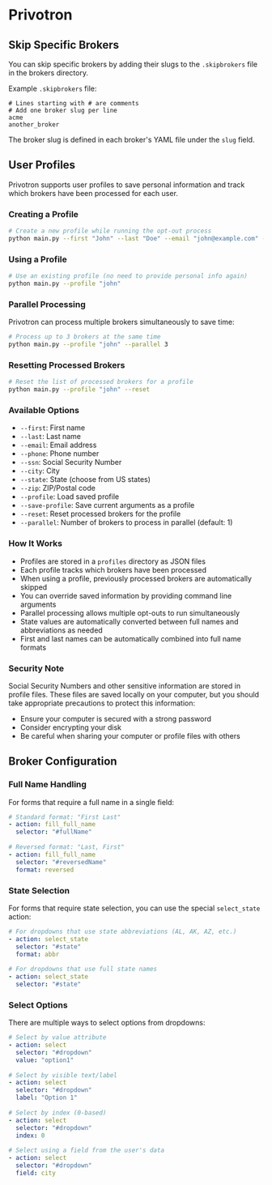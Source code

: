 # Privotron

## Skip Specific Brokers

You can skip specific brokers by adding their slugs to the `.skipbrokers` file in the brokers directory.

Example `.skipbrokers` file:
```
# Lines starting with # are comments
# Add one broker slug per line
acme
another_broker
```

The broker slug is defined in each broker's YAML file under the `slug` field.

## User Profiles

Privotron supports user profiles to save personal information and track which brokers have been processed for each user.

### Creating a Profile

```bash
# Create a new profile while running the opt-out process
python main.py --first "John" --last "Doe" --email "john@example.com" --phone "555-123-4567" --ssn "123-45-6789" --zip "12345" --save-profile "john"
```

### Using a Profile

```bash
# Use an existing profile (no need to provide personal info again)
python main.py --profile "john"
```

### Parallel Processing

Privotron can process multiple brokers simultaneously to save time:

```bash
# Process up to 3 brokers at the same time
python main.py --profile "john" --parallel 3
```

### Resetting Processed Brokers

```bash
# Reset the list of processed brokers for a profile
python main.py --profile "john" --reset
```

### Available Options

- `--first`: First name
- `--last`: Last name
- `--email`: Email address
- `--phone`: Phone number
- `--ssn`: Social Security Number
- `--city`: City
- `--state`: State (choose from US states)
- `--zip`: ZIP/Postal code
- `--profile`: Load saved profile
- `--save-profile`: Save current arguments as a profile
- `--reset`: Reset processed brokers for the profile
- `--parallel`: Number of brokers to process in parallel (default: 1)

### How It Works

- Profiles are stored in a `profiles` directory as JSON files
- Each profile tracks which brokers have been processed
- When using a profile, previously processed brokers are automatically skipped
- You can override saved information by providing command line arguments
- Parallel processing allows multiple opt-outs to run simultaneously
- State values are automatically converted between full names and abbreviations as needed
- First and last names can be automatically combined into full name formats

### Security Note

Social Security Numbers and other sensitive information are stored in profile files. 
These files are saved locally on your computer, but you should take appropriate 
precautions to protect this information:

- Ensure your computer is secured with a strong password
- Consider encrypting your disk
- Be careful when sharing your computer or profile files with others

## Broker Configuration

### Full Name Handling

For forms that require a full name in a single field:

```yaml
# Standard format: "First Last"
- action: fill_full_name
  selector: "#fullName"
  
# Reversed format: "Last, First"
- action: fill_full_name
  selector: "#reversedName"
  format: reversed
```

### State Selection

For forms that require state selection, you can use the special `select_state` action:

```yaml
# For dropdowns that use state abbreviations (AL, AK, AZ, etc.)
- action: select_state
  selector: "#state"
  format: abbr
  
# For dropdowns that use full state names
- action: select_state
  selector: "#state"
```

### Select Options

There are multiple ways to select options from dropdowns:

```yaml
# Select by value attribute
- action: select
  selector: "#dropdown"
  value: "option1"
  
# Select by visible text/label
- action: select
  selector: "#dropdown"
  label: "Option 1"
  
# Select by index (0-based)
- action: select
  selector: "#dropdown"
  index: 0
  
# Select using a field from the user's data
- action: select
  selector: "#dropdown"
  field: city
```
